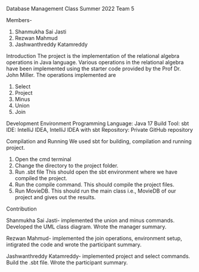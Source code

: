 Database Management  Class Summer 2022
Team 5 

Members-
1. Shanmukha Sai Jasti
2. Rezwan Mahmud
3. Jashwanthreddy Katamreddy

Introduction
The project is the implementation of the relational algebra operations in Java language.
Various operations in the relational algebra have been implemented using the starter code provided by the Prof Dr. John Miller.
The operations implemented are 
1. Select
2. Project
3. Minus
4. Union
5. Join

Development Environment
Programming Language: Java 17
Build Tool: sbt
IDE: IntelliJ IDEA, IntelliJ IDEA with sbt
Repository: Private GitHub repository

Compilation and Running
We used sbt for building, compilation and running project.
1) Open the cmd terminal
2) Change the directory to the project folder.
3) Run .sbt file This should open the sbt environment where we have compiled the project.
4) Run the compile command. This should compile the project files.
5) Run MovieDB. This should run the main class i.e., MovieDB of our project and gives out the results.

Contribution

Shanmukha Sai Jasti- implemented the union and minus commands. Developed the UML class diagram. Wrote the manager summary.

Rezwan Mahmud- implemented the join operations, environment setup, intigrated the code and wrote the participant summary.

Jashwanthreddy Katamreddy- implemented project and select commands. Build the .sbt file. Wrote the participant summary.
